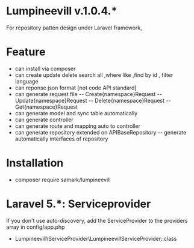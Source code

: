 # Lumpineevill v.1.0.4.*
For repository patten design under Laravel framework,
# Feature 
- can install via composer 
- can create update delete search all ,where like ,find by id , filter language 
- can reponse json format [not code API standard] 
- can generate request file 
-- Create{namespace}Request
-- Update{namespace}Request
-- Delete{namespace}Request
-- Get{namespace}Request
- can generate model and sync table automatically
- can generate controller 
- can generate route and mapping auto to controller
- can generate repository extended on APIBaseRepository
-- generate automatically interfaces of repository
# Installation 
- composer require samark/lumpineevill 
# Laravel 5.*: Serviceprovider
If you don't use auto-discovery, add the ServiceProvider to the providers array in config/app.php
- Lumpineevill\ServiceProvider\LumpineevillServiceProvider::class

